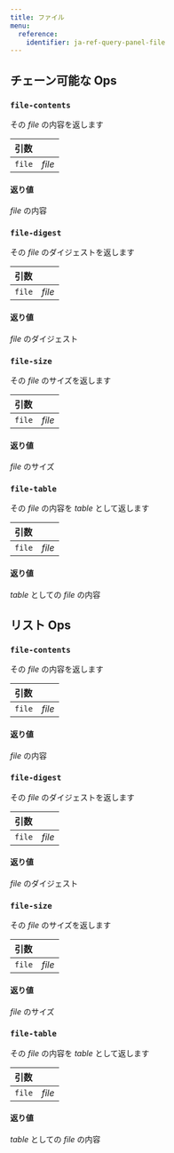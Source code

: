 ```yaml
---
title: ファイル
menu:
  reference:
    identifier: ja-ref-query-panel-file
---
```


## チェーン可能な Ops
<h3 id="file-contents"><code>file-contents</code></h3>

その _file_ の内容を返します

| 引数 |  |
| :--- | :--- |
| `file` |  _file_ |

#### 返り値
 _file_ の内容

<h3 id="file-digest"><code>file-digest</code></h3>

その _file_ のダイジェストを返します

| 引数 |  |
| :--- | :--- |
| `file` |  _file_ |

#### 返り値
 _file_ のダイジェスト

<h3 id="file-size"><code>file-size</code></h3>

その _file_ のサイズを返します

| 引数 |  |
| :--- | :--- |
| `file` |  _file_ |

#### 返り値
 _file_ のサイズ

<h3 id="file-table"><code>file-table</code></h3>

その _file_ の内容を _table_ として返します

| 引数 |  |
| :--- | :--- |
| `file` |  _file_ |

#### 返り値
 _table_ としての _file_ の内容


## リスト Ops
<h3 id="file-contents"><code>file-contents</code></h3>

その _file_ の内容を返します

| 引数 |  |
| :--- | :--- |
| `file` |  _file_ |

#### 返り値
 _file_ の内容

<h3 id="file-digest"><code>file-digest</code></h3>

その _file_ のダイジェストを返します

| 引数 |  |
| :--- | :--- |
| `file` |  _file_ |

#### 返り値
 _file_ のダイジェスト

<h3 id="file-size"><code>file-size</code></h3>

その _file_ のサイズを返します

| 引数 |  |
| :--- | :--- |
| `file` |  _file_ |

#### 返り値
 _file_ のサイズ

<h3 id="file-table"><code>file-table</code></h3>

その _file_ の内容を _table_ として返します

| 引数 |  |
| :--- | :--- |
| `file` |  _file_ |

#### 返り値
 _table_ としての _file_ の内容